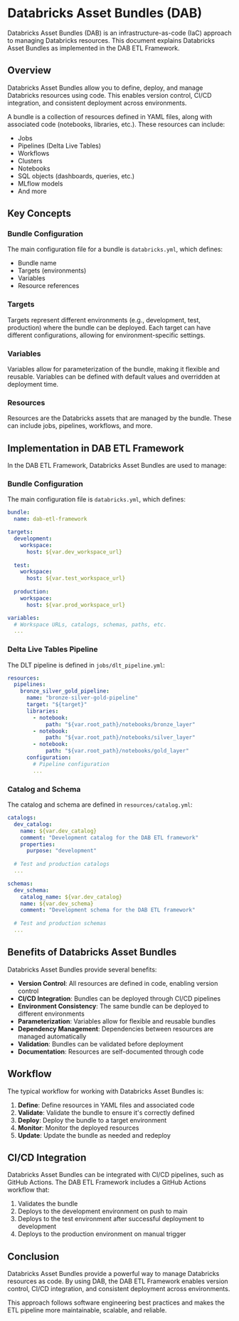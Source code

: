 # Databricks Asset Bundles (DAB)

Databricks Asset Bundles (DAB) is an infrastructure-as-code (IaC) approach to managing Databricks resources. This document explains Databricks Asset Bundles as implemented in the DAB ETL Framework.

## Overview

Databricks Asset Bundles allow you to define, deploy, and manage Databricks resources using code. This enables version control, CI/CD integration, and consistent deployment across environments.

A bundle is a collection of resources defined in YAML files, along with associated code (notebooks, libraries, etc.). These resources can include:

- Jobs
- Pipelines (Delta Live Tables)
- Workflows
- Clusters
- Notebooks
- SQL objects (dashboards, queries, etc.)
- MLflow models
- And more

## Key Concepts

### Bundle Configuration

The main configuration file for a bundle is `databricks.yml`, which defines:

- Bundle name
- Targets (environments)
- Variables
- Resource references

### Targets

Targets represent different environments (e.g., development, test, production) where the bundle can be deployed. Each target can have different configurations, allowing for environment-specific settings.

### Variables

Variables allow for parameterization of the bundle, making it flexible and reusable. Variables can be defined with default values and overridden at deployment time.

### Resources

Resources are the Databricks assets that are managed by the bundle. These can include jobs, pipelines, workflows, and more.

## Implementation in DAB ETL Framework

In the DAB ETL Framework, Databricks Asset Bundles are used to manage:

### Bundle Configuration

The main configuration file is `databricks.yml`, which defines:

```yaml
bundle:
  name: dab-etl-framework

targets:
  development:
    workspace:
      host: ${var.dev_workspace_url}
  
  test:
    workspace:
      host: ${var.test_workspace_url}
  
  production:
    workspace:
      host: ${var.prod_workspace_url}

variables:
  # Workspace URLs, catalogs, schemas, paths, etc.
  ...
```

### Delta Live Tables Pipeline

The DLT pipeline is defined in `jobs/dlt_pipeline.yml`:

```yaml
resources:
  pipelines:
    bronze_silver_gold_pipeline:
      name: "bronze-silver-gold-pipeline"
      target: "${target}"
      libraries:
        - notebook:
            path: "${var.root_path}/notebooks/bronze_layer"
        - notebook:
            path: "${var.root_path}/notebooks/silver_layer"
        - notebook:
            path: "${var.root_path}/notebooks/gold_layer"
      configuration:
        # Pipeline configuration
        ...
```

### Catalog and Schema

The catalog and schema are defined in `resources/catalog.yml`:

```yaml
catalogs:
  dev_catalog:
    name: ${var.dev_catalog}
    comment: "Development catalog for the DAB ETL framework"
    properties:
      purpose: "development"
  
  # Test and production catalogs
  ...

schemas:
  dev_schema:
    catalog_name: ${var.dev_catalog}
    name: ${var.dev_schema}
    comment: "Development schema for the DAB ETL framework"
  
  # Test and production schemas
  ...
```

## Benefits of Databricks Asset Bundles

Databricks Asset Bundles provide several benefits:

- **Version Control**: All resources are defined in code, enabling version control
- **CI/CD Integration**: Bundles can be deployed through CI/CD pipelines
- **Environment Consistency**: The same bundle can be deployed to different environments
- **Parameterization**: Variables allow for flexible and reusable bundles
- **Dependency Management**: Dependencies between resources are managed automatically
- **Validation**: Bundles can be validated before deployment
- **Documentation**: Resources are self-documented through code

## Workflow

The typical workflow for working with Databricks Asset Bundles is:

1. **Define**: Define resources in YAML files and associated code
2. **Validate**: Validate the bundle to ensure it's correctly defined
3. **Deploy**: Deploy the bundle to a target environment
4. **Monitor**: Monitor the deployed resources
5. **Update**: Update the bundle as needed and redeploy

## CI/CD Integration

Databricks Asset Bundles can be integrated with CI/CD pipelines, such as GitHub Actions. The DAB ETL Framework includes a GitHub Actions workflow that:

1. Validates the bundle
2. Deploys to the development environment on push to main
3. Deploys to the test environment after successful deployment to development
4. Deploys to the production environment on manual trigger

## Conclusion

Databricks Asset Bundles provide a powerful way to manage Databricks resources as code. By using DAB, the DAB ETL Framework enables version control, CI/CD integration, and consistent deployment across environments.

This approach follows software engineering best practices and makes the ETL pipeline more maintainable, scalable, and reliable.

